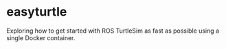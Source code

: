 # easyturtle
Exploring how to get started with ROS TurtleSim as fast as possible using a single Docker container.
